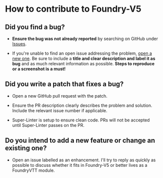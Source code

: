 # How to contribute to Foundry-V5

## **Did you find a bug?**

* **Ensure the bug was not already reported** by searching on GitHub under [Issues](https://github.com/Rayji96/foundry-V5/issues).

* If you're unable to find an open issue addressing the problem, [open a new one](https://github.com/Rayji96/foundry-V5/issues/new). Be sure to include a **title and clear description and label it as bug** and as much relevant information as possible. **Steps to reproduce or a screenshot is a must!**

## **Did you write a patch that fixes a bug?**

* Open a new GitHub pull request with the patch.

* Ensure the PR description clearly describes the problem and solution. Include the relevant issue number if applicable.

* Super-Linter is setup to ensure clean code. PRs will not be accepted until Super-Linter passes on the PR.

## **Do you intend to add a new feature or change an existing one?**

* Open an issue labelled as an enhancement. I'll try to reply as quickly as possible to discuss whether it fits in Foundry-V5 or better lives as a FoundryVTT module.
